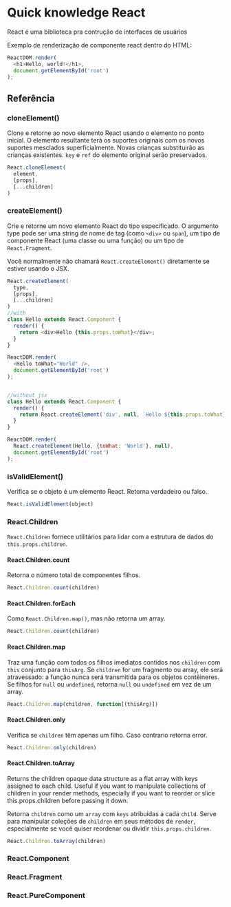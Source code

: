 # Quick knowledge React

React é uma biblioteca pra contrução de interfaces de usuários

Exemplo de renderização de componente react dentro do HTML:

```js
ReactDOM.render(
  <h1>Hello, world!</h1>,
  document.getElementById('root')
);
```

## Referência

### cloneElement()
Clone e retorne ao novo elemento React usando o elemento no ponto inicial. O elemento resultante terá os suportes originais com os novos suportes mesclados superficialmente. Novas crianças substituirão as crianças existentes. `key` e `ref` do elemento original serão preservados.
```js
React.cloneElement(
  element,
  [props],
  [...children]
)
```

### createElement()
Crie e retorne um novo elemento React do tipo especificado. O argumento type pode ser uma string de nome de tag (como `<div>` ou `span`), um tipo de componente React (uma classe ou uma função) ou um tipo de `React.Fragment`.

Você normalmente não chamará `React.createElement()` diretamente se estiver usando o JSX.
```js
React.createElement(
  type,
  [props],
  [...children]
)
//with
class Hello extends React.Component {
  render() {
    return <div>Hello {this.props.toWhat}</div>;
  }
}

ReactDOM.render(
  <Hello toWhat="World" />,
  document.getElementById('root')
);


//without jsx
class Hello extends React.Component {
  render() {
    return React.createElement('div', null, `Hello ${this.props.toWhat}`);
  }
}

ReactDOM.render(
  React.createElement(Hello, {toWhat: 'World'}, null),
  document.getElementById('root')
);
```

### isValidElement()
Verifica se o objeto é um elemento React. Retorna verdadeiro ou falso.
```js
React.isValidElement(object)
```

### React.Children
`React.Children` fornece utilitários para lidar com a estrutura de dados do `this.props.children`.

#### React.Children.count
Retorna o número total de componentes filhos.
```js
React.Children.count(children)
```

#### React.Children.forEach
Como `React.Children.map()`, mas não retorna um array.
```js
React.Children.count(children)
```

#### React.Children.map
Traz uma função com todos os filhos imediatos contidos nos `children` com `this` conjunto para `thisArg`. Se `children` for um fragmento ou array, ele será atravessado: a função nunca será transmitida para os objetos contêineres. Se filhos for `null` ou `undefined`, retorna `null` ou `undefined` em vez de um array.
```js
React.Children.map(children, function[(thisArg)])
```

#### React.Children.only
Verifica se `children` têm apenas um filho. Caso contrario retorna error.
```js
React.Children.only(children)
```

#### React.Children.toArray
Returns the children opaque data structure as a flat array with keys assigned to each child. Useful if you want to manipulate collections of children in your render methods, especially if you want to reorder or slice this.props.children before passing it down.

Retorna `children` como um `array` com `keys` atribuídas a cada `child`. Serve para manipular coleções de `children` em seus métodos de `render`, especialmente se você quiser reordenar ou dividir `this.props.children`.
```js
React.Children.toArray(children)
```

### React.Component
### React.Fragment
### React.PureComponent
